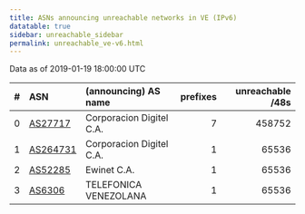 ```yaml
---
title: ASNs announcing unreachable networks in VE (IPv6)
datatable: true
sidebar: unreachable_sidebar
permalink: unreachable_ve-v6.html
---
```


Data as of 2019-01-19 18:00:00 UTC


<div class="datatable-begin"></div>

|   # | ASN                                      | (announcing) AS name     |   prefixes |   unreachable /48s |
|----:|:-----------------------------------------|:-------------------------|-----------:|-------------------:|
|   0 | [AS27717](unreachable_AS27717-v6.html)   | Corporacion Digitel C.A. |          7 |             458752 |
|   1 | [AS264731](unreachable_AS264731-v6.html) | Corporacion Digitel C.A. |          1 |              65536 |
|   2 | [AS52285](unreachable_AS52285-v6.html)   | Ewinet C.A.              |          1 |              65536 |
|   3 | [AS6306](unreachable_AS6306-v6.html)     | TELEFONICA VENEZOLANA    |          1 |              65536 |

<div class="datatable-end"></div>